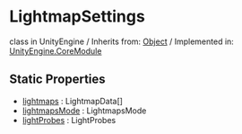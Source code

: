# LightmapSettings
class in UnityEngine
 / Inherits from: <a href="https://docs.unity3d.com/6000.1/Documentation/ScriptReference/Object.html">Object</a> / Implemented in: <a href="https://docs.unity3d.com/6000.1/Documentation/ScriptReference/UnityEngine.CoreModule.html">UnityEngine.CoreModule</a>

## Static Properties
- <a href="https://docs.unity3d.com/6000.1/Documentation/ScriptReference/LightmapSettings-lightmaps.html">lightmaps</a> : LightmapData[]
- <a href="https://docs.unity3d.com/6000.1/Documentation/ScriptReference/LightmapSettings-lightmapsMode.html">lightmapsMode</a> : LightmapsMode
- <a href="https://docs.unity3d.com/6000.1/Documentation/ScriptReference/LightmapSettings-lightProbes.html">lightProbes</a> : LightProbes
